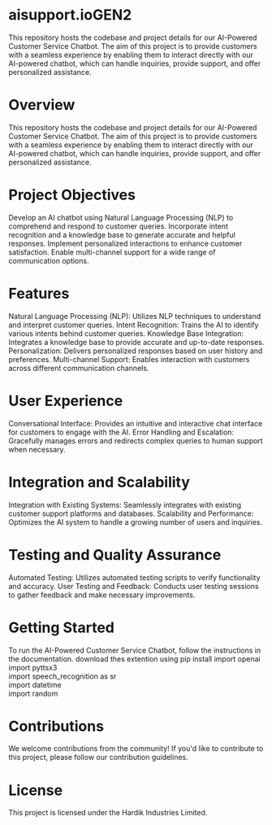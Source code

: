 # aisupport.ioGEN2
This repository hosts the codebase and project details for our AI-Powered Customer Service Chatbot. The aim of this project is to provide customers with a seamless experience by enabling them to interact directly with our AI-powered chatbot, which can handle inquiries, provide support, and offer personalized assistance.

# Overview
This repository hosts the codebase and project details for our AI-Powered Customer Service Chatbot. The aim of this project is to provide customers with a seamless experience by enabling them to interact directly with our AI-powered chatbot, which can handle inquiries, provide support, and offer personalized assistance.

# Project Objectives
Develop an AI chatbot using Natural Language Processing (NLP) to comprehend and respond to customer queries.
Incorporate intent recognition and a knowledge base to generate accurate and helpful responses.
Implement personalized interactions to enhance customer satisfaction.
Enable multi-channel support for a wide range of communication options.
# Features
Natural Language Processing (NLP): Utilizes NLP techniques to understand and interpret customer queries.
Intent Recognition: Trains the AI to identify various intents behind customer queries.
Knowledge Base Integration: Integrates a knowledge base to provide accurate and up-to-date responses.
Personalization: Delivers personalized responses based on user history and preferences.
Multi-channel Support: Enables interaction with customers across different communication channels.
# User Experience
Conversational Interface: Provides an intuitive and interactive chat interface for customers to engage with the AI.
Error Handling and Escalation: Gracefully manages errors and redirects complex queries to human support when necessary.
# Integration and Scalability
Integration with Existing Systems: Seamlessly integrates with existing customer support platforms and databases.
Scalability and Performance: Optimizes the AI system to handle a growing number of users and inquiries.
# Testing and Quality Assurance
Automated Testing: Utilizes automated testing scripts to verify functionality and accuracy.
User Testing and Feedback: Conducts user testing sessions to gather feedback and make necessary improvements.
# Getting Started
To run the AI-Powered Customer Service Chatbot, follow the instructions in the documentation.
download thes extention using pip install 
import openai <br>
import pyttsx3 <br>
import speech_recognition as sr <br>
import datetime <br>
import random <br>

# Contributions
We welcome contributions from the community! If you'd like to contribute to this project, please follow our contribution guidelines.

# License
This project is licensed under the Hardik Industries Limited.
